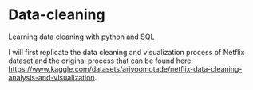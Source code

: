 # Data-cleaning

Learning data cleaning with python and SQL

I will first replicate the data cleaning and visualization process of Netflix dataset and the original process that can be found here: https://www.kaggle.com/datasets/ariyoomotade/netflix-data-cleaning-analysis-and-visualization. 

